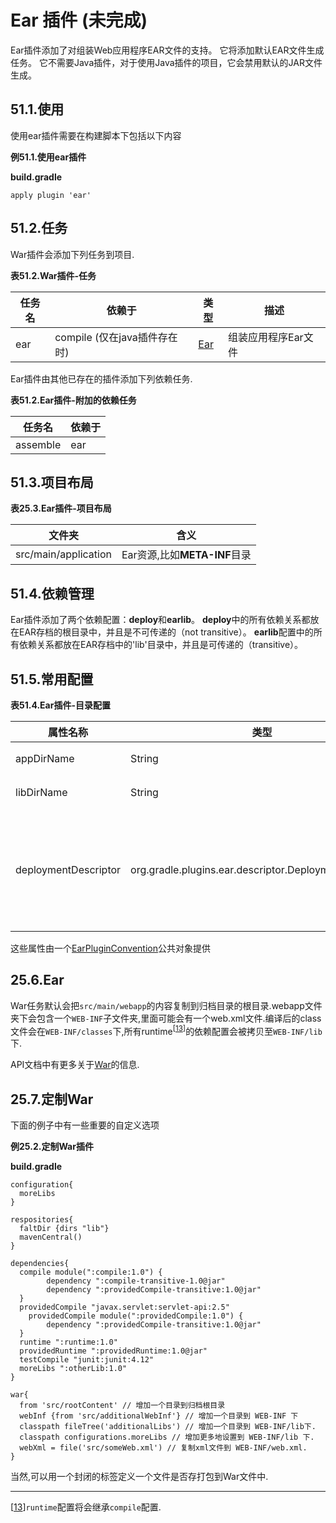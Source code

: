 # Ear 插件 (未完成)

Ear插件添加了对组装Web应用程序EAR文件的支持。 它将添加默认EAR文件生成任务。 它不需要Java插件，对于使用Java插件的项目，它会禁用默认的JAR文件生成。

## 51.1.使用
使用ear插件需要在构建脚本下包括以下内容

**例51.1.使用ear插件**

**build.gradle**

```
apply plugin 'ear'
```

## 51.2.任务
War插件会添加下列任务到项目.

**表51.2.War插件-任务**

任务名     | 依赖于        |  类型 | 描述
--------- | ---------- | ---- | -----------
ear | compile (仅在java插件存在时) | [Ear](https://docs.gradle.org/current/dsl/org.gradle.plugins.ear.Ear.html) | 组装应用程序Ear文件

Ear插件由其他已存在的插件添加下列依赖任务.

**表51.2.Ear插件-附加的依赖任务**

任务名    | 依赖于
-------- | ------
assemble | ear


## 51.3.项目布局

**表25.3.Ear插件-项目布局**

文件夹   | 含义
-------- | ------
src/main/application | Ear资源,比如**META-INF**目录

## 51.4.依赖管理
Ear插件添加了两个依赖配置：**deploy**和**earlib**。 **deploy**中的所有依赖关系都放在EAR存档的根目录中，并且是不可传递的（not transitive）。 **earlib**配置中的所有依赖关系都放在EAR存档中的'lib'目录中，并且是可传递的（transitive）。

## 51.5.常用配置

**表51.4.Ear插件-目录配置**

属性名称 | 类型 | 默认值 | 描述
 ----- | ---- | ---- | ----
 appDirName | String | src/main/application | 应用的资源文件夹，为与项目的相对路径
 libDirName | String | lib | 生成的ear文件中lib目录的名字
 deploymentDescriptor | org.gradle.plugins.ear.descriptor.DeploymentDescriptor | 在一个默认的构部署配置文件里：application.xml | 生成部署描述符文件的元数据，例如 application.xml。 如果此文件已存在于appDirName / META-INF中，则将使用现有文件内容，并忽略ear.deploymentDescriptor中的显式配置。

 这些属性由一个[EarPluginConvention](https://docs.gradle.org/current/dsl/org.gradle.plugins.ear.EarPluginConvention.html)公共对象提供

## 25.6.Ear
War任务默认会把`src/main/webapp`的内容复制到归档目录的根目录.webapp文件夹下会包含一个`WEB-INF`子文件夹,里面可能会有一个web.xml文件.编译后的class文件会在`WEB-INF/classes`下,所有runtime<sup>[[13](https://docs.gradle.org/current/userguide/war_plugin.html#ftn.N1325D)]</sup>的依赖配置会被拷贝至`WEB-INF/lib`下.

API文档中有更多关于[War](https://docs.gradle.org/current/dsl/org.gradle.api.tasks.bundling.War.html)的信息.

## 25.7.定制War
下面的例子中有一些重要的自定义选项

**例25.2.定制War插件**

**build.gradle**

```
configuration{
  moreLibs
}

respositories{
  faltDir {dirs "lib"}
  mavenCentral()
}

dependencies{
  compile module(":compile:1.0") {
        dependency ":compile-transitive-1.0@jar"
        dependency ":providedCompile-transitive:1.0@jar"
  }
  providedCompile "javax.servlet:servlet-api:2.5"
    providedCompile module(":providedCompile:1.0") {
        dependency ":providedCompile-transitive:1.0@jar"
  }
  runtime ":runtime:1.0"
  providedRuntime ":providedRuntime:1.0@jar"
  testCompile "junit:junit:4.12"
  moreLibs ":otherLib:1.0"
}

war{
  from 'src/rootContent' // 增加一个目录到归档根目录
  webInf {from 'src/additionalWebInf'} // 增加一个目录到 WEB-INF 下
  classpath fileTree('additionalLibs') // 增加一个目录到 WEB-INF/lib下.
  classpath configurations.moreLibs // 增加更多地设置到 WEB-INF/lib 下.
  webXml = file('src/someWeb.xml') // 复制xml文件到 WEB-INF/web.xml.
}
```

当然,可以用一个封闭的标签定义一个文件是否存打包到War文件中.

---
[[13](https://docs.gradle.org/current/userguide/war_plugin.html#N1325D)]`runtime`配置将会继承`compile`配置.

